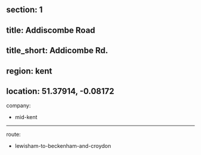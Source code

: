 section: 1
----
title: Addiscombe Road
----
title_short: Addicombe Rd.
----
region: kent
----
location: 51.37914, -0.08172
----
company:
- mid-kent
----
route:
- lewisham-to-beckenham-and-croydon
